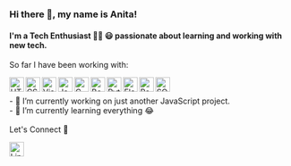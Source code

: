 ### Hi there 👋, my name is Anita! 

#### I'm a Tech Enthusiast 👩‍💻 😃 passionate about learning and working with new tech.
So far I have been working with:

[<img align="left" alt="HTML" width="26px" src="https://logos-download.com/wp-content/uploads/2017/07/HTML5_badge.png"/>][html]
[<img align="left" alt="CSS" width="26px" src="https://3wa.fr/wp-content/uploads/2020/04/logo-css.png" />][css]
[<img align="left" alt="Visual Studio Code" width="26px" src="https://user-images.githubusercontent.com/674621/71187801-14e60a80-2280-11ea-94c9-e56576f76baf.png"/>][vscode]
[<img align="left" alt="JavaScript" width="26px" src="https://upload.wikimedia.org/wikipedia/commons/thumb/9/99/Unofficial_JavaScript_logo_2.svg/1200px-Unofficial_JavaScript_logo_2.svg.png"/>][javascript]
[<img align="left" alt="C" width="26px" src="https://upload.wikimedia.org/wikipedia/commons/thumb/3/35/The_C_Programming_Language_logo.svg/1200px-The_C_Programming_Language_logo.svg.png"/>][c]
[<img align="left" alt="Bootstrap" width="26px" src="https://upload.wikimedia.org/wikipedia/commons/thumb/b/b2/Bootstrap_logo.svg/1200px-Bootstrap_logo.svg.png"/>][bootstrap]
[<img align="left" alt="Python" width="26px" src="https://logos-download.com/wp-content/uploads/2016/10/Python_logo_icon.png"/>][python]
[<img align="left" alt="Flask" width="26px" src="https://cdn.freebiesupply.com/logos/large/2x/flask-logo-png-transparent.png"/>][flask]
[<img align="left" alt="React" width="26px" src="https://mildaintrainings.com/wp-content/uploads/2017/11/react-logo.png"/>][react]
[<img align="left" alt="SQlite" width="26px" src="https://upload.wikimedia.org/wikipedia/commons/thumb/9/97/Sqlite-square-icon.svg/768px-Sqlite-square-icon.svg.png"/>][sqlite]

<br />
<br />
- 🔭 I’m currently working on just another JavaScript project.  
<br />
- 🌱 I’m currently learning everything 😂 

<br />
<br />
Let's Connect 🤝
<br />

[<img align="left" alt="LinkedIn" width="26px" src="https://vaguard.dodlive.mil/files/2014/11/linkedIn-logo.png"/>][linkedin]


[html]: https://github.com/topics/html
[css]: https://github.com/topics/css
[vscode]: https://github.com/topics/visual-studio-code
[bootstrap]: https://github.com/topics/bootstrap
[sqlite]: https://github.com/topics/sqlite
[c]: https://github.com/topics/c
[javascript]: https://github.com/topics/javascript
[python]: https://github.com/topics/python
[react]: https://github.com/topics/react
[flask]: https://github.com/topics/flask
[linkedin]: https://www.linkedin.com/in/anitapietrzak/
